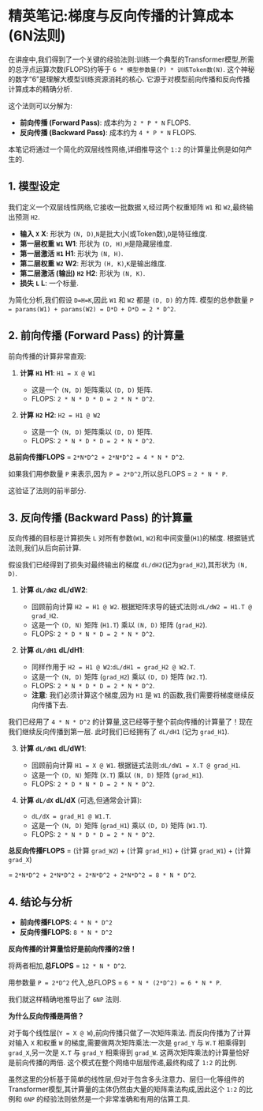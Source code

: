 # 精英笔记:梯度与反向传播的计算成本 (6N法则)

在讲座中,我们得到了一个关键的经验法则:训练一个典型的Transformer模型,所需的总浮点运算次数(FLOPS)约等于 `6 * 模型参数量(P) * 训练Token数(N)`. 这个神秘的数字“6”是理解大模型训练资源消耗的核心. 它源于对模型前向传播和反向传播计算成本的精确分析.

这个法则可以分解为:

- **前向传播 (Forward Pass)**: 成本约为 `2 * P * N` FLOPS.
- **反向传播 (Backward Pass)**: 成本约为 `4 * P * N` FLOPS.

本笔记将通过一个简化的双层线性网络,详细推导这个 `1:2` 的计算量比例是如何产生的.

## 1. 模型设定

我们定义一个双层线性网络,它接收一批数据 `X`,经过两个权重矩阵 `W1` 和 `W2`,最终输出预测 `H2`.

- **输入** **`X`** **X**: 形状为 `(N, D)`,`N`是批大小(或Token数),`D`是特征维度.
- **第一层权重** **`W1`** **W1**: 形状为 `(D, H)`,`H`是隐藏层维度.
- **第一层激活** **`H1`** **H1**: 形状为 `(N, H)`.
- **第二层权重** **`W2`** **W2**: 形状为 `(H, K)`,`K`是输出维度.
- **第二层激活 (输出)** **`H2`** **H2**: 形状为 `(N, K)`.
- **损失** **`L`** **L**: 一个标量.

为简化分析,我们假设 `D=H=K`,因此 `W1` 和 `W2` 都是 `(D, D)` 的方阵. 模型的总参数量 `P = params(W1) + params(W2) = D*D + D*D = 2 * D^2`.

## 2. 前向传播 (Forward Pass) 的计算量

前向传播的计算非常直观:

1. **计算** **`H1`** **H1**: `H1 = X @ W1`

   - 这是一个 `(N, D)` 矩阵乘以 `(D, D)` 矩阵.
   - FLOPS: `2 * N * D * D = 2 * N * D^2`.

2. **计算** **`H2`** **H2**: `H2 = H1 @ W2`

   - 这是一个 `(N, D)` 矩阵乘以 `(D, D)` 矩阵.
   - FLOPS: `2 * N * D * D = 2 * N * D^2`.


**总前向传播FLOPS** = `2*N*D^2 + 2*N*D^2 = 4 * N * D^2`.
  
如果我们用参数量 `P` 来表示,因为 `P = 2*D^2`,所以总FLOPS = `2 * N * P`.
  
这验证了法则的前半部分.

## 3. 反向传播 (Backward Pass) 的计算量

反向传播的目标是计算损失 `L` 对所有参数(`W1`, `W2`)和中间变量(`H1`)的梯度. 根据链式法则,我们从后向前计算.

假设我们已经得到了损失对最终输出的梯度 `dL/dH2`(记为`grad_H2`),其形状为 `(N, D)`.

1. **计算** **`dL/dW2`** **dL/dW2**:

   - 回顾前向计算 `H2 = H1 @ W2`. 根据矩阵求导的链式法则:`dL/dW2 = H1.T @ grad_H2`.
   - 这是一个 `(D, N)` 矩阵 (`H1.T`) 乘以 `(N, D)` 矩阵 (`grad_H2`).
   - FLOPS: `2 * D * N * D = 2 * N * D^2`.

2. **计算** **`dL/dH1`** **dL/dH1**:

   - 同样作用于 `H2 = H1 @ W2`:`dL/dH1 = grad_H2 @ W2.T`.
   - 这是一个 `(N, D)` 矩阵 (`grad_H2`) 乘以 `(D, D)` 矩阵 (`W2.T`).
   - FLOPS: `2 * N * D * D = 2 * N * D^2`.
   - **注意**: 我们必须计算这个梯度,因为 `H1` 是 `W1` 的函数,我们需要将梯度继续反向传播下去.


我们已经用了 `4 * N * D^2` 的计算量,这已经等于整个前向传播的计算量了！现在我们继续反向传播到第一层. 此时我们已经拥有了 `dL/dH1` (记为 `grad_H1`).

3. **计算** **`dL/dW1`** **dL/dW1**:

   - 回顾前向计算 `H1 = X @ W1`. 根据链式法则:`dL/dW1 = X.T @ grad_H1`.
   - 这是一个 `(D, N)` 矩阵 (`X.T`) 乘以 `(N, D)` 矩阵 (`grad_H1`).
   - FLOPS: `2 * D * N * D = 2 * N * D^2`.

4. **计算** **`dL/dX`** **dL/dX** (可选,但通常会计算):

   - `dL/dX = grad_H1 @ W1.T`.
   - 这是一个 `(N, D)` 矩阵 (`grad_H1`) 乘以 `(D, D)` 矩阵 (`W1.T`).
   - FLOPS: `2 * N * D * D = 2 * N * D^2`.


**总反向传播FLOPS** = (计算 `grad_W2`) + (计算 `grad_H1`) + (计算 `grad_W1`) + (计算 `grad_X`)
  
= `2*N*D^2 + 2*N*D^2 + 2*N*D^2 + 2*N*D^2 = 8 * N * D^2`.

## 4. 结论与分析

- **前向传播FLOPS**: `4 * N * D^2`
- **反向传播FLOPS**: `8 * N * D^2`

**反向传播的计算量恰好是前向传播的2倍！**

将两者相加,**总FLOPS** = `12 * N * D^2`.
  
用参数量 `P = 2*D^2` 代入,总FLOPS = `6 * N * (2*D^2) = 6 * N * P`.

我们就这样精确地推导出了 `6NP` 法则.

**为什么反向传播是两倍？**
  
对于每个线性层(`Y = X @ W`),前向传播只做了一次矩阵乘法. 而反向传播为了计算对输入 `X` 和权重 `W` 的梯度,需要做两次矩阵乘法:一次是 `grad_Y` 与 `W.T` 相乘得到 `grad_X`,另一次是 `X.T` 与 `grad_Y` 相乘得到 `grad_W`. 这两次矩阵乘法的计算量恰好是前向传播的两倍. 这个模式在整个网络中层层传递,最终构成了 `1:2` 的比例.

虽然这里的分析基于简单的线性层,但对于包含多头注意力、层归一化等组件的Transformer模型,其计算量的主体仍然由大量的矩阵乘法构成,因此这个 `1:2` 的比例和 `6NP` 的经验法则依然是一个非常准确和有用的估算工具.
  
